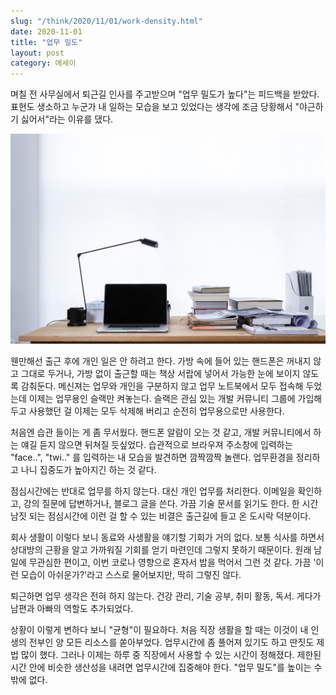 ```yaml
---
slug: "/think/2020/11/01/work-density.html"
date: 2020-11-01
title: "업무 밀도"
layout: post
category: 에세이
---
```


며칠 전 사무실에서 퇴근길 인사를 주고받으며 "업무 밀도가 높다"는 피드백을 받았다.
표현도 생소하고 누군가 내 일하는 모습을 보고 있었다는 생각에 조금 당황해서 "야근하기 싫어서"라는 이유를 댔다.

![출처: unsplash.com](./2020-11-01-work-density.jpg)

웬만해선 출근 후에 개인 일은 안 하려고 한다.
가방 속에 들어 있는 핸드폰은 꺼내지 않고 그대로 두거나, 가방 없이 출근할 때는 책상 서랍에 넣어서 가능한 눈에 보이지 않도록 감춰둔다.
메신져는 업무와 개인을 구분하지 않고 업무 노트북에서 모두 접속해 두었는데 이제는 업무용인 슬랙만 켜놓는다.
슬랙은 관심 있는 개발 커뮤니티 그룹에 가입해 두고 사용했던 걸 이제는 모두 삭제해 버리고 순전히 업무용으로만 사용한다.

처음엔 습관 들이는 게 좀 무서웠다. 핸드폰 알람이 오는 것 같고, 개발 커뮤니티에서 하는 얘길 듣지 않으면 뒤쳐질 듯싶었다.
습관적으로 브라우져 주소창에 입력하는 "face..", "twi.." 를 입력하는 내 모습을 발견하면 깜짝깜짝 놀랜다.
업무환경을 정리하고 나니 집중도가 높아지긴 하는 것 같다.

점심시간에는 반대로 업무를 하지 않는다. 대신 개인 업무를 처리한다.
이메일을 확인하고, 강의 질문에 답변하거나, 블로그 글을 쓴다.
가끔 기술 문서를 읽기도 한다.
한 시간 남짓 되는 점심시간에 이런 걸 할 수 있는 비결은 출근길에 들고 온 도시락 덕분이다.

회사 생활이 이렇다 보니 동료와 사생활을 얘기할 기회가 거의 없다.
보통 식사를 하면서 상대방의 근황을 알고 가까워질 기회를 얻기 마련인데 그렇지 못하기 때문이다.
원래 남 일에 무관심한 편이고, 이번 코로나 영향으로 혼자서 밥을 먹어서 그런 것 같다.
가끔 '이런 모습이 아쉬운가?'라고 스스로 물어보지만, 딱히 그렇진 않다.

퇴근하면 업무 생각은 전혀 하지 않는다.
건강 관리, 기술 공부, 취미 활동, 독서.
게다가 남편과 아빠의 역할도 추가되었다.

상황이 이렇게 변하다 보니 "균형"이 필요하다.
처음 직장 생활을 할 때는 이것이 내 인생의 전부인 양 모든 리소스를 쏟아부었다.
업무시간에 좀 풀어져 있기도 하고 딴짓도 제법 많이 했다.
그러나 이제는 하루 중 직장에서 사용할 수 있는 시간이 정해졌다.
제한된 시간 안에 비슷한 생산성을 내려면 업무시간에 집중해야 한다.
"업무 밀도"를 높이는 수 밖에 없다.
